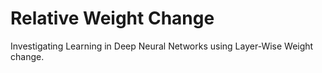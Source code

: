 # Relative Weight Change
Investigating Learning in Deep Neural Networks using Layer-Wise Weight change.
